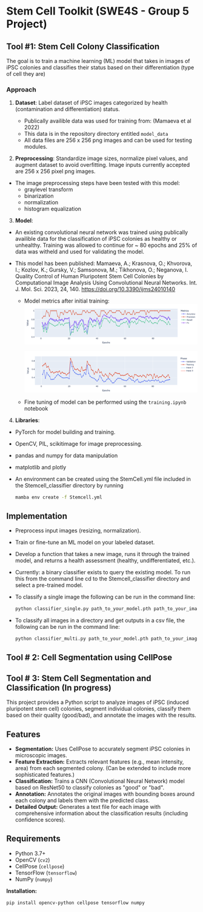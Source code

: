 # Stem Cell Toolkit (SWE4S - Group 5 Project)

## Tool #1: Stem Cell Colony Classification

The goal is to train a machine learning (ML) model that takes in images of iPSC colonies and classifies their status based on their differentiation (type of cell they are)

### Approach
1. **Dataset**: Label dataset of iPSC images categorized by health (contamination and differentiation) status.
   - Publically availible data was used for training from: (Mamaeva et al 2022)
   - This data is in the repository directory entitled `model_data`
   - All data files are 256 x 256 png images and can be used for testing modules. 
      
2. **Preprocessing**: Standardize image sizes, normalize pixel values, and augment dataset to avoid overfitting. Image inputs currently accepted are 256 x 256 pixel png images. 
 - The image preprocessing steps have been tested with this model: 
    - graylevel transform
    - binarization 
    - normalization 
   - histogram equalization

3. **Model**: 
 - An existing convolutional neural network was trained using publically availible data for the classification of iPSC colonies as healthy or unhealthy. Training was allowed to continue for ~ 80 epochs and 25% of data was witheld and used for validating the model. 
 - This model has been published: Mamaeva, A.; Krasnova, O.; Khvorova, I.; Kozlov, K.; Gursky, V.; Samsonova, M.; Tikhonova, O.; Neganova, I. Quality Control of Human Pluripotent Stem Cell Colonies by Computational Image Analysis Using Convolutional Neural Networks. Int. J. Mol. Sci. 2023, 24, 140. https://doi.org/10.3390/ijms24010140
    
   - Model metrics after initial training: 
      ![Accuracy, Precision, Recal by Epoch](Stemcell_classifier/metrics/Training_metrics.png)

      ![Loss function, Validation, training](Stemcell_classifier/metrics/Error_loss_Validation_training.png)

   - Fine tuning of model can be performed using the `training.ipynb` notebook 

4. **Libraries**: 

- PyTorch for model building and training.
- OpenCV, PIL, scikitimage for image preprocessing.
- pandas and numpy for data manipulation
- matplotlib and plotly 

- An environment can be created using the StemCell.yml file included in the Stemcell_classifier directory by running 
   ```sh
   mamba env create -f Stemcell.yml
   ```

## Implementation
- Preprocess input images (resizing, normalization).
- Train or fine-tune an ML model on your labeled dataset.
- Develop a function that takes a new image, runs it through the trained model, and returns a health assessment (healthy, undifferentiated, etc.).

- Currently: a binary classifier exists to query the existing model. To run this from the command line cd to the Stemcell_classifier directory and select a pre-trained model. 
- To classify a single image the following can be run in the command line: 
   ```sh
   python classifier_single.py path_to_your_model.pth path_to_your_image.png
   ```
- To classify all images in a directory and get outputs in a csv file, the following can be run in the command line: 
   ```sh
   python classifier_multi.py path_to_your_model.pth path_to_your_image.jpg path_to_output_predictions.csv
   ```

## Tool # 2: Cell Segmentation using CellPose

## Tool # 3: Stem Cell Segmentation and Classification (In progress)

This project provides a Python script to analyze images of iPSC (induced pluripotent stem cell) colonies, segment individual colonies, classify them based on their quality (good/bad), and annotate the images with the results.

## Features

- **Segmentation:** Uses CellPose to accurately segment iPSC colonies in microscopic images.
- **Feature Extraction:** Extracts relevant features (e.g., mean intensity, area) from each segmented colony. (Can be extended to include more sophisticated features.)
- **Classification:**  Trains a CNN (Convolutional Neural Network) model based on ResNet50 to classify colonies as "good" or "bad".
- **Annotation:** Annotates the original images with bounding boxes around each colony and labels them with the predicted class.
- **Detailed Output:**  Generates a text file for each image with comprehensive information about the classification results (including confidence scores).

## Requirements

- Python 3.7+
- OpenCV (`cv2`)
- CellPose (`cellpose`)
- TensorFlow (`tensorflow`)
- NumPy (`numpy`)

**Installation:**

```bash
pip install opencv-python cellpose tensorflow numpy


